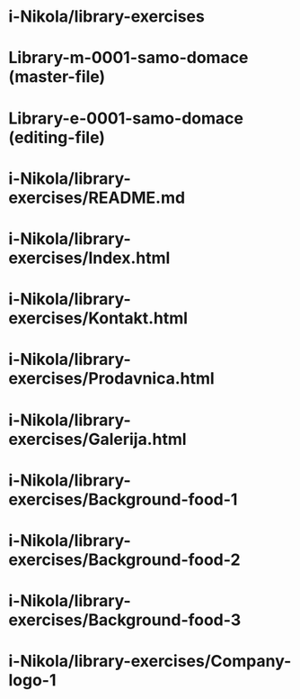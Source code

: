 # i-Nikola/library-exercises
#   Library-m-0001-samo-domace (master-file)
#   Library-e-0001-samo-domace (editing-file)

# i-Nikola/library-exercises/README.md

# i-Nikola/library-exercises/Index.html
# i-Nikola/library-exercises/Kontakt.html
# i-Nikola/library-exercises/Prodavnica.html
# i-Nikola/library-exercises/Galerija.html

# i-Nikola/library-exercises/Background-food-1
# i-Nikola/library-exercises/Background-food-2
# i-Nikola/library-exercises/Background-food-3
# i-Nikola/library-exercises/Company-logo-1